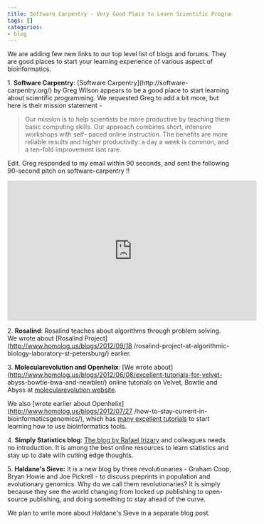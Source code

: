 ```yaml
---
title: Software Carpentry - Very Good Place to Learn Scientific Programming
tags: []
categories:
- blog
---
```

We are adding few new links to our top level list of blogs and forums. They
are good places to start your learning experience of various aspect of
bioinformatics.
<!--more-->

1\. **Software Carpentry**: [Software Carpentry](http://software-
carpentry.org/) by Greg Wilson appears to be a good place to start learning
about scientific programming. We requested Greg to add a bit more, but here is
their mission statement -

> Our mission is to help scientists be more productive by teaching them basic
computing skills. Our approach combines short, intensive workshops with self-
paced online instruction. The benefits are more reliable results and higher
productivity: a day a week is common, and a ten-fold improvement isnt rare.

Edit. Greg responded to my email within 90 seconds, and sent the following
90-second pitch on software-carpentry !!

<iframe width="560" height="315" src="http://www.youtube.com/embed/AHt3mgViyCs" frameborder="0"> </iframe>

2\. **Rosalind**: Rosalind teaches about algorithms through problem solving.
We wrote about [Rosalind Project](http://www.homolog.us/blogs/2012/09/18
/rosalind-project-at-algorithmic-biology-laboratory-st-petersburg/) earlier.

3\. **Molecularevolution and Openhelix**: [We wrote
about](http://www.homolog.us/blogs/2012/06/08/excellent-tutorials-for-velvet-
abyss-bowtie-bwa-and-newbler/) online tutorials on Velvet, Bowtie and Abyss at
[molecularevolution website](http://www.molecularevolution.org/).

We also [wrote earlier about Openhelix](http://www.homolog.us/blogs/2012/07/27
/how-to-stay-current-in-bioinformaticsgenomics/), which has [many excellent
tutorials](http://www.openhelix.com/) to start learning how to use
bioinformatics tools.

4\. **Simply Statistics blog**: [The blog by Rafael
Irizary](http://simplystatistics.org/) and colleagues needs no introduction.
It is among the best online resources to learn statistics and stay up to date
with cutting edge thoughts.

5\. **Haldane's Sieve:** It is a new blog by three revolutionaries - Graham
Coop, Bryan Howie and Joe Pickrell - to discuss preprints in population and
evolutionary genomics. Why do we call them revolutionaries? It is simply
because they see the world changing from locked up publishing to open-source
publishing, and doing something to stay ahead of the curve.

We plan to write more about Haldane's Sieve in a separate blog post.

